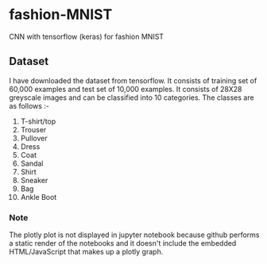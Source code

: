 # fashion-MNIST

CNN with tensorflow (keras) for fashion MNIST

## Dataset
I have downloaded the dataset from tensorflow. It consists of training set of 60,000 examples and test set of 10,000 examples. It consists of 28X28 greyscale images and can be classified into 10 categories. The classes are as follows :- 
1. T-shirt/top 
2. Trouser 
3. Pullover 
4. Dress 
5. Coat
6. Sandal 
7. Shirt 
8. Sneaker 
9. Bag 
10. Ankle Boot

### Note
The plotly plot is not displayed in jupyter notebook because github performs a static render of the notebooks and it doesn't include the embedded HTML/JavaScript that makes up a plotly graph. 

